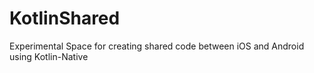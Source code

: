 # KotlinShared
Experimental Space for creating shared code between iOS and Android using Kotlin-Native
